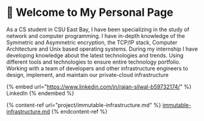 # 👋 Welcome to My Personal Page

As a CS student in CSU East Bay, I have been specializing in the study of network and computer programming. I have in-depth knowledge of the Symmetric and Asymmetric encryption, the TCP/IP stack, Computer Architecture and Unix based operating systems. During my internship I have developing knowledge about the latest technologies and trends. Using different tools and technologies to ensure entire technology portfolio. Working with a team of developers and other infrastructure engineers to design, implement, and maintain our private-cloud infrastructure

{% embed url="https://www.linkedin.com/in/rajan-silwal-b59732174/" %}
LinkedIn&#x20;
{% endembed %}

{% content-ref url="project/immutable-infrastructure.md" %}
[immutable-infrastructure.md](project/immutable-infrastructure.md)
{% endcontent-ref %}

